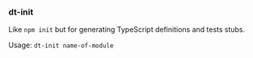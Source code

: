 ### dt-init
Like `npm init` but for generating TypeScript definitions and tests stubs.

Usage: `dt-init name-of-module`

